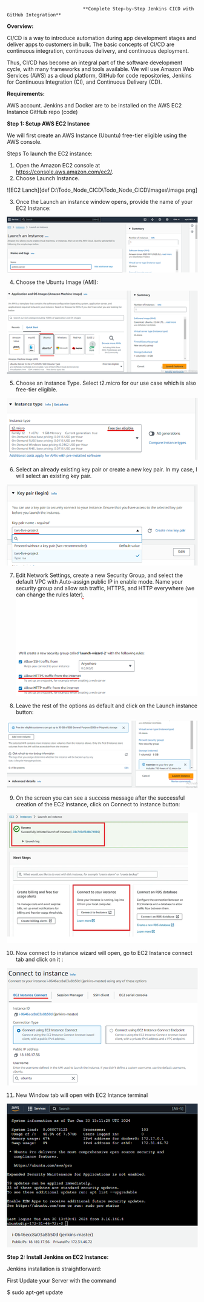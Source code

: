                                 **Complete Step-by-Step Jenkins CICD with GitHub Integration**

**Overview:**

CI/CD is a way to introduce automation during app development stages and deliver apps to customers in bulk. The basic concepts of CI/CD are continuous integration, continuous delivery, and continuous deployment.

Thus, CI/CD has become an integral part of the software development cycle, with many frameworks and tools available. We will use Amazon Web Services (AWS) as a cloud platform, GitHub for code repositories, Jenkins for Continuous Integration (CI), and Continuous Delivery (CD).


**Requirements:**

AWS account.
Jenkins and Docker are to be installed on the AWS EC2 Instance
GitHub repo (code)

**Step 1: Setup AWS EC2 Instance**

We will first create an AWS Instance (Ubuntu) free-tier eligible using the AWS console.

Steps To launch the EC2 instance:
1. Open the Amazon EC2 console at https://console.aws.amazon.com/ec2/.
2. Choose Launch Instance.

![EC2 Lanch][def D:\Todo_Node_CICD\Todo_Node_CICD\Images\image.png]


3. Once the Launch an instance window opens, provide the name of your EC2 Instance:

![Alt text](image-1.png)


4. Choose the Ubuntu Image (AMI):

![Alt text](image-2.png)

5. Choose an Instance Type. Select t2.micro for our use case which is also free-tier eligible.

![Alt text](image-3.png)

6. Select an already existing key pair or create a new key pair. In my case, I will select an existing key pair.

![Alt text](image-4.png)

7. Edit Network Settings, create a new Security Group, and select the default VPC with Auto-assign public IP in enable   mode. Name your security group and allow ssh traffic, HTTPS, and HTTP everywhere (we can change the rules later).
![Alt text](image-5.png)

8. Leave the rest of the options as default and click on the Launch instance button:

![Alt text](image-6.png)

9. On the screen you can see a success message after the successful creation of the EC2 instance, click on Connect to instance button:

![Alt text](image-7.png)

10. Now connect to instance wizard will open, go to EC2 Instance connect tab and click on it :

![Alt text](image-8.png)

11. New Window tab will open with EC2 Intance terminal 

![Alt text](image-9.png)


**Step 2: Install Jenkins on EC2 Instance:**

Jenkins installation is straightforward:

First Update your Server with the command

$  sudo apt-get update





[def]: image.png